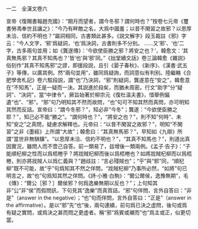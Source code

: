 一二　全漢文卷六

宣帝《復賜書報趙充國》：“期月而望者，謂今冬邪？謂何時也？”按卷七元帝《璽書勞馮奉世且讓之》：“今乃有畔敵之名，大爲中國羞；以昔不閑習之故邪？以恩厚未洽、信約不明也？”屬詞相同，古書類此甚多。《説文解字》段玉裁註《邪》字云：“今人文字，‘邪’爲疑詞，‘也’爲決詞，古書則多不分别。
……又‘邪’、‘也’二字，古多兩句並用；如《龔遂傳》：‘今欲使臣勝之邪？將安之也？’，韓愈文：‘其真無馬邪？其真不知馬也？’皆‘也’與‘邪’同。”《拙堂續文話》卷三論韓愈《雜説》俗刻作“其真不知馬邪”之謬，即援段説，且引《晏子春秋》、《新序》、《漢書·武五子》等傳，以廣其例。然“兩句並用”，雖同爲疑詢，而詞意似有判别。陸繼輅《合肥學舍札記》卷六駁段説，謂“也”乃決詞，“邪”則疑詞，龔遂意在“安之”，韓愈意在“不知馬”，正是一疑而一決。其説進於段矣，而猶未周密。行文“助字”分“疑詞”、“決詞”，當“中律令”，厥旨始著於柳宗元《復杜温夫書》，惜舉例偏遺“也”、“邪”。“邪”句乃明知其不然而故問，“也”句可不知其然而真問，亦可明知其然而反詰。宣帝曰：“謂今冬邪？”，知必非“今冬”；龔遂：“今欲使臣勝之耶？”，知己必不能“勝之”。“謂何時也？”，“將安之也？”，則不知“何時”、未知“安之”之真問，疑慮求解釋也。元帝曰：“以昔不閑習之故邪？”，明知“不閑習”之非《墨經》上所謂“大故”；韓愈曰：“其真無馬邪？”，早知如《九辯》所謂“當世非無騏驥”。“以恩厚未洽、信約不明也？”，“其真不知馬也？”，則道出真因實況，雖問人而不啻己自答。前一類易了，兹增後一類兩例。《孟子·告子》：“子能順杞柳之性而以爲桮棬乎？將戕賊杞柳而後以爲桮棬也？如將戕賊杞柳而以爲桮棬，則亦將戕賊人以爲仁義與？”趙歧註：“言必殘賊也”；“乎”與“邪”同，“順杞柳”既不可能，故“乎”句爲知其不然之佯問，“戕賊杞柳”乃事所必然，“如將”句已明言之，故“也”句爲知其然之佯問。《詩·小雅·白駒》：“爾公爾侯，逸豫無期”，毛《傳》：“爾公［邪？］爾侯邪？何爲逸樂無期以反也？”；上句知其非“公”非“侯”而假問訊，下句見其“逸樂”而真質詰。“邪”句佯問，言外自答曰：“非是”（answer in the negative）；“也”句而佯問，言外自答曰：“正是”（answer in the affirmative）。是以“邪”先“也”後，兩句連續，前句爲已決之虚問，後句或爲有疑之實問，或爲決之甚而問之更虚者。稱“邪”爲賓或襯而“也”爲主或正，似更切當。